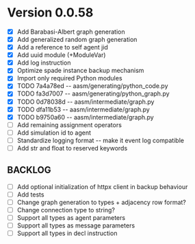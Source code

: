 # Version 0.0.58

- [x] Add Barabasi-Albert graph generation
- [x] Add generalized random graph generation
- [x] Add a reference to self agent jid
- [x] Add uuid module (+ModuleVar)
- [x] Add log instruction
- [x] Optimize spade instance backup mechanism
- [x] Import only required Python modules
- [x] TODO 7a4a78ed -- aasm/generating/python_code.py
- [x] TODO fa3d7007 -- aasm/generating/python_graph.py
- [x] TODO 0d78038d -- aasm/intermediate/graph.py
- [x] TODO dfa11b53 -- aasm/intermediate/graph.py
- [x] TODO b9750a60 -- aasm/intermediate/graph.py
- [ ] Add remaining assignment operators
- [ ] Add simulation id to agent
- [ ] Standardize logging format -- make it event log compatible
- [ ] Add str and float to reserved keywords

## BACKLOG
- [ ] Add optional initialization of httpx client in backup behaviour
- [ ] Add tests
- [ ] Change graph generation to types + adjacency row format?
- [ ] Change connection type to string?
- [ ] Support all types as agent parameters
- [ ] Support all types as message parameters
- [ ] Support all types in decl instruction
